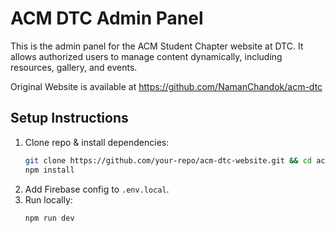 # ACM DTC Admin Panel

This is the admin panel for the ACM Student Chapter website at DTC. It allows authorized users to manage content dynamically, including resources, gallery, and events.

Original Website is available at https://github.com/NamanChandok/acm-dtc

## Setup Instructions
1. Clone repo & install dependencies:
   ```bash
   git clone https://github.com/your-repo/acm-dtc-website.git && cd acm-dtc-website
   npm install
   ```
2. Add Firebase config to `.env.local`.
3. Run locally:
   ```bash
   npm run dev
   ```
